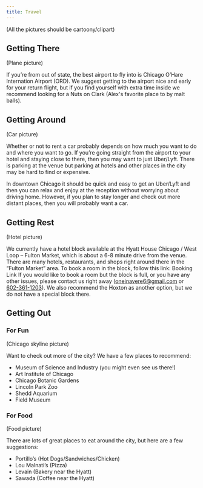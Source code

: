 ```yaml
---
title: Travel
---
```


(All the pictures should be cartoony/clipart)

## Getting There

(Plane picture)

If you’re from out of state, the best airport to fly into is Chicago O’Hare Internation Airport (ORD).
We suggest getting to the airport nice and early for your return flight, but if you find yourself with extra time inside we recommend looking for a Nuts on Clark (Alex's favorite place to by malt balls).

## Getting Around

(Car picture)

Whether or not to rent a car probably depends on how much you want to do and where you want to go.
If you’re going straight from the airport to your hotel and staying close to there, then you may want to just Uber/Lyft.
There is parking at the venue but parking at hotels and other places in the city may be hard to find or expensive.

In downtown Chicago it should be quick and easy to get an Uber/Lyft and then you can relax and enjoy at the reception without worrying about driving home.
However, if you plan to stay longer and check out more distant places, then you will probably want a car.

## Getting Rest

(Hotel picture)

We currently have a hotel block available at the Hyatt House Chicago / West Loop – Fulton Market, which is about a 6-8 minute drive from the venue.
There are many hotels, restaurants, and shops right around there in the “Fulton Market” area.
To book a room in the block, follow this link: Booking Link
If you would like to book a room but the block is full, or you have any other issues, please contact us right away ([oneinavere6@gmail.com](mailto:oneinavere6@gmail.com) or [602-361-1203](tel:6023611203)).
We also recommend the Hoxton as another option, but we do not have a special block there.

## Getting Out

### For Fun

(Chicago skyline picture)

Want to check out more of the city?
We have a few places to recommend:

* Museum of Science and Industry (you might even see us there!)
* Art Institute of Chicago
* Chicago Botanic Gardens
* Lincoln Park Zoo
* Shedd Aquarium
* Field Museum

### For Food

(Food picture)

There are lots of great places to eat around the city, but here are a few suggestions:
* Portillo’s (Hot Dogs/Sandwiches/Chicken)
* Lou Malnati’s (Pizza)
* Levain (Bakery near the Hyatt)
* Sawada (Coffee near the Hyatt)
